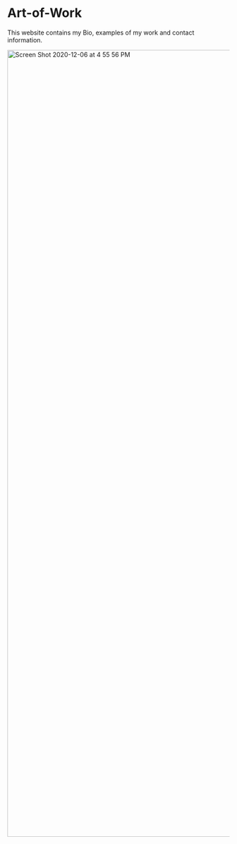 # Art-of-Work
This website contains my Bio, examples of my work and contact information.

<img width="1784" alt="Screen Shot 2020-12-06 at 4 55 56 PM" src="https://user-images.githubusercontent.com/70423368/101307481-6de5e000-37fc-11eb-80b0-3b6348e21202.png">

